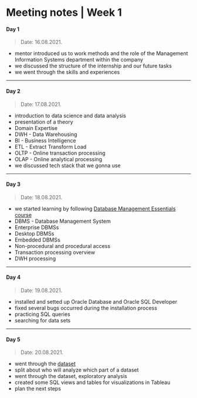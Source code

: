 ﻿# Meeting notes | Week 1
#### Day 1
> Date: 16.08.2021.
- mentor introduced us to work methods and the role of the Management Information Systems department within the company
- we discussed the structure of the internship and our future tasks
- we went through the skills and experiences
---
#### Day 2
> Date: 17.08.2021.
- introduction to data science and data analysis
- presentation of a theory
- Domain Expertise
- DWH - Data Warehousing
- BI - Business Intelligence
- ETL - Extract Transform Load
- OLTP - Online transaction processing 
- OLAP - Online analytical processing
- we discussed tech stack that we gonna use 
---
#### Day 3
> Date: 18.08.2021.
- we started learning by following [Database Management Essentials course](https://www.coursera.org/learn/database-management)
- DBMS - Database Management System
- Enterprise DBMSs
- Desktop DBMSs
- Embedded DBMSs
- Non-procedural and procedural access
- Transaction processing overview
- DWH processing
---
#### Day 4
> Date: 19.08.2021.
- installed and setted up Oracle Database and Oracle SQL Developer
- fixed several bugs occurred during the installation process
- practicing SQL queries
- searching for data sets
---
#### Day 5
> Date: 20.08.2021.
- went through the [dataset](https://ourworldindata.org/covid-deaths)
- split about who will analyze which part of a dataset
- went through the dataset, exploratory analysis
- created some SQL views and tables for visualizations in Tableau
- plan the next steps
